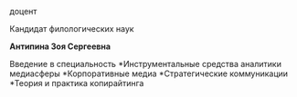 доцент

Кандидат филологических наук

**Антипина Зоя Сергеевна**

Введение в специальность
	*Инструментальные средства аналитики медиасферы
	*Корпоративные медиа
	*Стратегические коммуникации
	*Теория и практика копирайтинга
